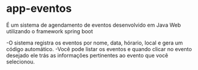# app-eventos
É um sistema de agendamento de eventos desenvolvido em Java Web utilizando o framework spring boot

-O sistema registra os eventos por nome, data, hórario, local e gera um código automático.
-Você pode listar os eventos e quando clicar no evento desejado ele trás as informações pertinentes ao evento que você selecionou.
